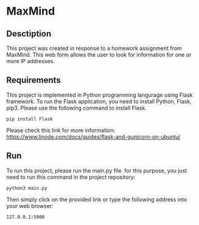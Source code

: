 # MaxMind
## Desctiption
This project was created in response to a homework assignment from MaxMind. 
This web form allows the user to look for information for one or more IP addresses.

## Requirements
This project is implemented in Python programming langurage using Flask framework. To run the Flask application, you need to install Python, Flask, pip3.
Please use the following command to install Flask.
```
pip install Flask
```
Please check this link for more information: https://www.linode.com/docs/guides/flask-and-gunicorn-on-ubuntu/
## Run
To run this project, please run the main.py file. for this purpose, you just need to run this command in the project repository:
```
python3 main.py
```
Then simply click on the provided link or type the following address into your web browser:
```
127.0.0.1:5000
```
